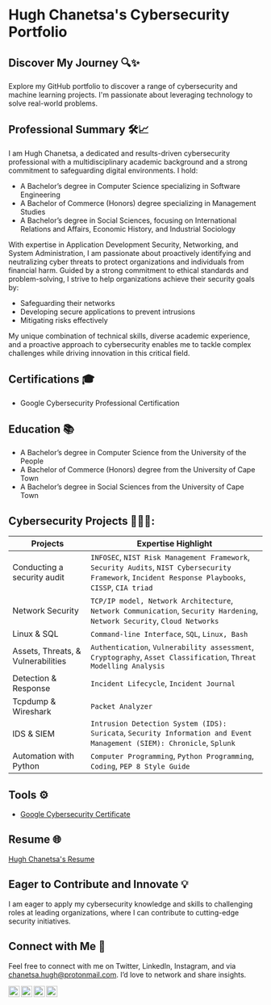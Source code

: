 <h1>Hugh Chanetsa's Cybersecurity Portfolio</a></h1>

## Discover My Journey 🔍✨

Explore my GitHub portfolio to discover a range of cybersecurity and machine learning projects. I'm passionate about leveraging technology to solve real-world problems.

## Professional Summary 🛠️📈

I am Hugh Chanetsa, a dedicated and results-driven cybersecurity professional with a multidisciplinary academic background and a strong commitment to safeguarding digital environments. I hold:

- A Bachelor’s degree in Computer Science specializing in Software Engineering
- A Bachelor of Commerce (Honors) degree specializing in Management Studies
- A Bachelor’s degree in Social Sciences, focusing on International Relations and Affairs, Economic History, and Industrial Sociology

With expertise in Application Development Security, Networking, and System Administration, I am passionate about proactively identifying and neutralizing cyber threats to protect organizations and individuals from financial harm. Guided by a strong commitment to ethical standards and problem-solving, I strive to help organizations achieve their security goals by:

- Safeguarding their networks
- Developing secure applications to prevent intrusions
- Mitigating risks effectively

My unique combination of technical skills, diverse academic experience, and a proactive approach to cybersecurity enables me to tackle complex challenges while driving innovation in this critical field.

## Certifications 🎓

- Google Cybersecurity Professional Certification

## Education 📚

- A Bachelor’s degree in Computer Science from the University of the People
- A Bachelor of Commerce (Honors) degree from the University of Cape Town
- A Bachelor’s degree in Social Sciences from the University of Cape Town

<h2>Cybersecurity Projects 👨🏽‍💻:</h2>
  
| Projects  | Expertise Highlight |
| --- | --- |
| Conducting a security audit  | `INFOSEC`, `NIST Risk Management Framework`, `Security Audits`, `NIST Cybersecurity Framework`, `Incident Response Playbooks`, `CISSP`, `CIA triad` |
| Network Security  | `TCP/IP model, Network Architecture`, `Network Communication`, `Security Hardening`, `Network Security`, `Cloud Networks` |
| Linux & SQL  | `Command-line Interface`, `SQL`, `Linux, Bash` |
| Assets, Threats, & Vulnerabilities  | `Authentication`,  `Vulnerability assessment`, `Cryptography`, `Asset Classification`, `Threat Modelling Analysis` |
| Detection & Response  | `Incident Lifecycle`, `Incident Journal` |
| Tcpdump & Wireshark  | `Packet Analyzer` |
| IDS & SIEM  | `Intrusion Detection System (IDS): Suricata`, `Security Information and Event Management (SIEM): Chronicle`, `Splunk` |
| Automation with Python  | `Computer Programming`, `Python Programming`, `Coding`, `PEP 8 Style Guide` |

## Tools ⚙️
- [Google Cybersecurity Certificate](https://www.coursera.org/account/accomplishments/specialization/DTARLY81OKPO)

## Resume 🌐
[Hugh Chanetsa's Resume](https://www.canva.com)

## Eager to Contribute and Innovate 💡

I am eager to apply my cybersecurity knowledge and skills to challenging roles at leading organizations, where I can contribute to cutting-edge security initiatives.
 
## Connect with Me 🤳

Feel free to connect with me on Twitter, LinkedIn, Instagram, and via chanetsa.hugh@protonmail.com. I’d love to network and share insights.

[<img align="left" alt="HughChanetsa | Twitter" width="22px" src="https://cdn.jsdelivr.net/npm/simple-icons@v3/icons/twitter.svg" />][twitter]
[<img align="left" alt="HughChanetsa | LinkedIn" width="22px" src="https://cdn.jsdelivr.net/npm/simple-icons@v3/icons/linkedin.svg" />][linkedin]
[<img align="left" alt="HughChanetsa | Instagram" width="22px" src="https://cdn.jsdelivr.net/npm/simple-icons@v3/icons/instagram.svg" />][instagram]
[<img align="left" alt="HughChanetsa | Protonmail" width="22px" src="https://cdn.jsdelivr.net/npm/simple-icons@v3/icons/protonmail.svg" />][protonmail]

[twitter]: https://twitter.com/hugh_chanetsa
[instagram]: https://www.instagram.com/chanetsa.hugh/
[linkedin]: https://linkedin.com/in/hugh-chanetsa
[protonmail]: chanetsa.hugh@protonmail.com

<!--
**Hugh-Kumbi/Hugh-Kumbi** is a ✨ _special_ ✨ repository because its `README.md` (this file) appears on your GitHub profile.

- 🔭 I am currently building a comprehensive GitHub portfolio to showcase my computer science and cybersecurity projects.
- 🌱 I am deepening my knowledge of advanced cybersecurity concepts and Linux administration as I prepare for the CompTIA Security+ and ISC2 certifications.
- 👯 I am eager to collaborate on cybersecurity-focused projects, particularly in penetration testing, threat analysis, and security automation.
- 🤔 I welcome opportunities to expand my real-world cybersecurity skills, including hands-on experience with industry tools and best practices, as well as mentorship in preparation for CompTIA Security+ and ISC2 certifications.
- 💬 Feel free to ask me about my journey into cybersecurity, including the projects I’ve completed during my computer science degree and the Google Cybersecurity Certification.
- 📫 Connect with me on https://www.linkedin.com/in/hugh-chanetsa/ —I’d love to network and share insights.
- ⚡ Fun fact: I’m equally passionate about technology and education. While pursuing a career in cybersecurity, I work at an educational institution, combining my love for learning with my professional aspirations.
-->
